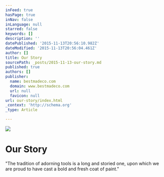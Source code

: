 ```yaml
---
inFeed: true
hasPage: true
inNav: false
inLanguage: null
starred: false
keywords: []
description: ''
datePublished: '2015-11-13T20:56:10.982Z'
dateModified: '2015-11-13T20:56:04.461Z'
author: []
title: Our Story
sourcePath: _posts/2015-11-13-our-story.md
published: true
authors: []
publisher:
  name: bestmadeco.com
  domain: www.bestmadeco.com
  url: null
  favicon: null
url: our-story/index.html
_context: 'http://schema.org'
_type: Article

---
```

![](https://d16ied5lkagwqa.cloudfront.net/image/upload/t_two_up_t/_E1M1993_og4v1m.jpg)

# Our Story

"The tradition of adorning tools is a long and storied one, upon which we are proud to have cast a bold and fresh coat of paint."